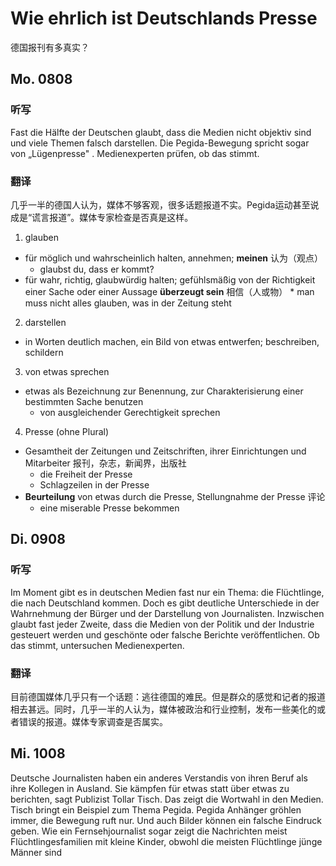 Wie ehrlich ist Deutschlands Presse
==========
德国报刊有多真实？

## Mo. 0808

### 听写

Fast die Hälfte der Deutschen glaubt, dass die Medien nicht objektiv sind und viele Themen falsch darstellen. Die Pegida-Bewegung spricht sogar von „Lügenpresse" . Medienexperten prüfen, ob das stimmt.

### 翻译

几乎一半的德国人认为，媒体不够客观，很多话题报道不实。Pegida运动甚至说成是“谎言报道”。媒体专家检查是否真是这样。

1. glauben
  * für möglich und wahrscheinlich halten, annehmen; **meinen** 认为（观点）
    * glaubst du, dass er kommt?
  *  für wahr, richtig, glaubwürdig halten; gefühlsmäßig von der Richtigkeit einer Sache oder einer Aussage **überzeugt sein** 相信（人或物）
    * man muss nicht alles glauben, was in der Zeitung steht
2. darstellen
  * in Worten deutlich machen, ein Bild von etwas entwerfen; beschreiben, schildern
3. von etwas sprechen
  * etwas als Bezeichnung zur Benennung, zur Charakterisierung einer bestimmten Sache benutzen
    * von ausgleichender Gerechtigkeit sprechen
4. Presse (ohne Plural)
  * Gesamtheit der Zeitungen und Zeitschriften, ihrer Einrichtungen und Mitarbeiter 报刊，杂志，新闻界，出版社
    * die Freiheit der Presse
    * Schlagzeilen in der Presse
  * **Beurteilung** von etwas durch die Presse, Stellungnahme der Presse 评论
    * eine miserable Presse bekommen

## Di. 0908

### 听写

Im Moment gibt es in deutschen Medien fast nur ein Thema: die Flüchtlinge, die nach Deutschland kommen. Doch es gibt deutliche Unterschiede in der Wahrnehmung der Bürger und der Darstellung von Journalisten. Inzwischen glaubt fast jeder Zweite, dass die Medien von der Politik und der Industrie gesteuert werden und geschönte oder falsche Berichte veröffentlichen. Ob das stimmt, untersuchen Medienexperten.

### 翻译

目前德国媒体几乎只有一个话题：逃往德国的难民。但是群众的感觉和记者的报道相去甚远。同时，几乎一半的人认为，媒体被政治和行业控制，发布一些美化的或者错误的报道。媒体专家调查是否属实。

## Mi. 1008

Deutsche Journalisten haben ein anderes Verstandis von ihren Beruf als ihre Kollegen in Ausland. Sie kämpfen für etwas statt über etwas zu berichten, sagt Publizist Tollar Tisch. Das zeigt die Wortwahl in den Medien. Tisch bringt ein Beispiel zum Thema Pegida. Pegida Anhänger gröhlen immer, die Bewegung ruft nur. Und auch Bilder können ein falsche Eindruck geben. Wie ein Fernsehjournalist sogar zeigt die Nachrichten meist Flüchtlingesfamilien mit kleine Kinder, obwohl die meisten Flüchtlinge jünge Männer sind
